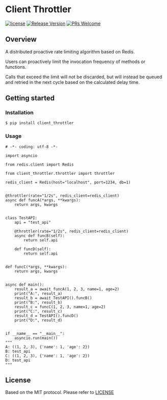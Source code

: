 # Client Throttler

[![license](https://img.shields.io/badge/license-MIT-brightgreen.svg?style=flat)](https://github.com/OVINC-CN/ClientThrottler/blob/master/LICENSE.txt)
[![Release Version](https://img.shields.io/badge/release-1.0.0-brightgreen.svg)](https://github.com/OVINC-CN/ClientThrottler/releases)
[![PRs Welcome](https://img.shields.io/badge/PRs-welcome-brightgreen.svg)](https://github.com/OVINC-CN/ClientThrottler/pulls)

## Overview

A distributed proactive rate limiting algorithm based on Redis.

Users can proactively limit the invocation frequency of methods or functions.

Calls that exceed the limit will not be discarded, but will instead be queued and retried in the next cycle based on the
calculated delay time.

## Getting started

### Installation

```bash
$ pip install client_throttler
```

### Usage

```
# -*- coding: utf-8 -*-

import asyncio

from redis.client import Redis

from client_throttler.throttler import throttler

redis_client = Redis(host="localhost", port=1234, db=1)


@throttler(rate="1/2s", redis_client=redis_client)
async def funcA(*args, **kwargs):
    return args, kwargs


class TestAPI:
    api = "test_api"

    @throttler(rate="1/2s", redis_client=redis_client)
    async def funcB(self):
        return self.api

    def funcD(self):
        return self.api


def funcC(*args, **kwargs):
    return args, kwargs


async def main():
    result_a = await funcA(1, 2, 3, name=1, age=2)
    print("A:", result_a)
    result_b = await TestAPI().funcB()
    print("B:", result_b)
    result_c = funcC(1, 2, 3, name=1, age=2)
    print("C:", result_c)
    result_d = TestAPI().funcD()
    print("D:", result_d)


if __name__ == "__main__":
    asyncio.run(main())
"""
A: ((1, 2, 3), {'name': 1, 'age': 2})
B: test_api
C: ((1, 2, 3), {'name': 1, 'age': 2})
D: test_api
"""
```

## License

Based on the MIT protocol. Please refer to [LICENSE](LICENSE)